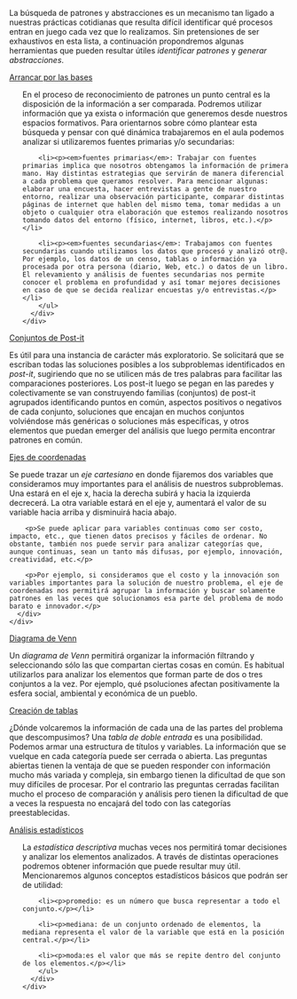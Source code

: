 La búsqueda de patrones y abstracciones es un mecanismo tan ligado a nuestras prácticas cotidianas que resulta difícil identificar qué procesos entran en juego cada vez que lo realizamos. Sin pretensiones de ser exhaustivos en esta lista, a continuación propondremos algunas herramientas que pueden resultar útiles _identificar patrones_ y _generar abstracciones_.

<div class="panel-group" id="accordion">
  <div class="panel panel-default" style="width: 100%;">
    <div class="panel-heading">
      <a data-toggle="collapse" data-parent="#accordion" href="#collapseOne">
        Arrancar por las bases
      </a>
    </div>
    <div id="collapseOne" class="panel-collapse collapse">
      <div class="panel-body">
        <ul><p>En el proceso de reconocimiento de patrones un punto central es la disposición de la información a ser comparada. Podremos utilizar información que ya exista o información que generemos desde nuestros espacios formativos. Para orientarnos sobre cómo plantear esta búsqueda y pensar con qué dinámica trabajaremos en el aula podemos analizar si utilizaremos fuentes primarias y/o secundarias:</p>
        
        <li><p><em>fuentes primarias</em>: Trabajar con fuentes primarias implica que nosotros obtengamos la información de primera mano. Hay distintas estrategias que servirán de manera diferencial a cada problema que queramos resolver. Para mencionar algunas: elaborar una encuesta, hacer entrevistas a gente de nuestro entorno, realizar una observación participante, comparar distintas páginas de internet que hablen del mismo tema, tomar medidas a un objeto o cualquier otra elaboración que estemos realizando nosotros tomando datos del entorno (físico, internet, libros, etc.).</p></li>

        <li><p><em>fuentes secundarias</em>: Trabajamos con fuentes secundarias cuando utilizamos los datos que procesó y analizó otr@. Por ejemplo, los datos de un censo, tablas o información ya procesada por otra persona (diario, Web, etc.) o datos de un libro. El relevamiento y análisis de fuentes secundarias nos permite conocer el problema en profundidad y así tomar mejores decisiones en caso de que se decida realizar encuestas y/o entrevistas.</p></li>
        </ul>
      </div>
    </div>
  </div>
    
  <div class="panel panel-default" style="width: 100%;">
    <div class="panel-heading">
      <a data-toggle="collapse" data-parent="#accordion" href="#collapseTwo">
        Conjuntos de Post-it 
      </a>
    </div>
    <div id="collapseTwo" class="panel-collapse collapse">
      <div class="panel-body">
        <p>Es útil para una instancia de carácter más exploratorio. Se solicitará que se escriban todas las soluciones posibles a los subproblemas identificados en <em>post-it</em>, sugiriendo que no se utilicen más de tres palabras para facilitar las comparaciones posteriores. Los post-it luego se pegan en las paredes y colectivamente se van construyendo familias (conjuntos) de post-it agrupados identificando puntos en común, aspectos positivos o negativos de cada conjunto, soluciones que encajan en muchos conjuntos volviéndose más genéricas o soluciones más específicas, y otros elementos que puedan emerger del análisis que luego permita encontrar patrones en común.</p>
      </div>
    </div>
  </div>
  
  <div class="panel panel-default" style="width: 100%;">
    <div class="panel-heading">
      <a data-toggle="collapse" data-parent="#accordion" href="#collapseThree">
        Ejes de coordenadas
      </a>
    </div>
    <div id="collapseThree" class="panel-collapse collapse">
      <div class="panel-body">
        <p>Se puede trazar un <em>eje cartesiano</em> en donde fijaremos dos variables que consideramos muy importantes para el análisis de nuestros subproblemas. Una estará en el eje x, hacia la derecha subirá y hacia la izquierda decrecerá. La otra variable estará en el eje y, aumentará el valor de su variable hacia arriba y disminuirá hacia abajo.</p>

        <p>Se puede aplicar para variables continuas como ser costo, impacto, etc., que tienen datos precisos y fáciles de ordenar. No obstante, también nos puede servir para analizar categorías que, aunque continuas, sean un tanto más difusas, por ejemplo, innovación, creatividad, etc.</p>

        <p>Por ejemplo, si consideramos que el costo y la innovación son variables importantes para la solución de nuestro problema, el eje de coordenadas nos permitirá agrupar la información y buscar solamente patrones en las veces que solucionamos esa parte del problema de modo barato e innovador.</p>
      </div>
    </div>
  </div>
  
  <div class="panel panel-default" style="width: 100%;">
    <div class="panel-heading">
      <a data-toggle="collapse" data-parent="#accordion" href="#collapseFour">
        Diagrama de Venn
      </a>
    </div>
    <div id="collapseFour" class="panel-collapse collapse">
      <div class="panel-body">
        <p>Un <em>diagrama de Venn</em> permitirá organizar la información filtrando y seleccionando sólo las que compartan ciertas cosas en común. Es habitual utilizarlos para analizar los elementos que forman parte de dos o tres conjuntos a la vez. Por ejemplo, qué  psoluciones afectan positivamente la esfera social, ambiental y económica de un pueblo.</p>
      </div>
    </div>
  </div>

  <div class="panel panel-default" style="width: 100%;">
    <div class="panel-heading">
      <a data-toggle="collapse" data-parent="#accordion" href="#collapseFive">
        Creación de tablas
      </a>
    </div>
    <div id="collapseFive" class="panel-collapse collapse">
      <div class="panel-body">
        <p>¿Dónde volcaremos la información de cada una de las partes del problema que descompusimos? Una <em>tabla de doble entrada</em> es una posibilidad. Podemos armar una estructura de títulos y variables. La información que se vuelque en cada categoría puede ser cerrada o abierta. Las preguntas abiertas tienen la ventaja de que se pueden responder con información mucho más variada y compleja, sin embargo tienen la dificultad de que son muy difíciles de procesar. Por el contrario las preguntas cerradas facilitan mucho el proceso de comparación y análisis pero tienen la dificultad de que a veces la respuesta no encajará del todo con las categorías preestablecidas.</p>
      </div>
    </div>
  </div>  
  
  <div class="panel panel-default" style="width: 100%;">
    <div class="panel-heading">
      <a data-toggle="collapse" data-parent="#accordion" href="#collapseSix">
        Análisis estadísticos
      </a>
    </div>
    <div id="collapseSix" class="panel-collapse collapse">
      <div class="panel-body">
        <ul><p>La <em>estadística descriptiva</em> muchas veces nos permitirá tomar decisiones y analizar los elementos analizados. A través de distintas operaciones podremos obtener información que puede resultar muy útil. Mencionaremos algunos conceptos estadísticos básicos que podrán ser de utilidad:</p>
        
        <li><p>promedio: es un número que busca representar a todo el conjunto.</p></li>

        <li><p>mediana: de un conjunto ordenado de elementos, la mediana representa el valor de la variable que está en la posición central.</p></li>
        
        <li><p>moda:es el valor que más se repite dentro del conjunto de los elementos.</p></li>
        </ul>
      </div>
    </div>
  </div>  
</div>